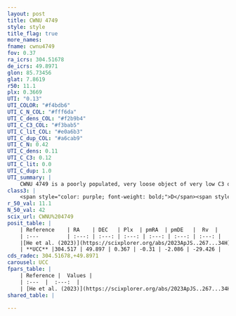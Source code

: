 ```yaml
---
layout: post
title: CWNU 4749
style: style
title_flag: true
more_names: 
fname: cwnu4749
fov: 0.37
ra_icrs: 304.51678
de_icrs: 49.8971
glon: 85.73456
glat: 7.8619
r50: 11.1
plx: 0.3669
UTI: "0.13"
UTI_COLOR: "#f4bdb6"
UTI_C_N_COL: "#fff6da"
UTI_C_dens_COL: "#f2b9b4"
UTI_C_C3_COL: "#f3bab5"
UTI_C_lit_COL: "#e0a6b3"
UTI_C_dup_COL: "#a6cab9"
UTI_C_N: 0.42
UTI_C_dens: 0.11
UTI_C_C3: 0.12
UTI_C_lit: 0.0
UTI_C_dup: 1.0
UTI_summary: |
    CWNU 4749 is a poorly populated, very loose object of very low C3 quality. It was recently reported in the literature.
class3: |
    <span style="color: purple; font-weight: bold;">D</span><span style="color: red; font-weight: bold;">C</span>
r_50_val: 11.1
N_50_val: 42
scix_url: CWNU%204749
posit_table: |
    | Reference    | RA    | DEC   | Plx  | pmRA  | pmDE   |  Rv  |
    | :---         | :---: | :---: | :---: | :---: | :---: | :---: |
    |[He et al. (2023)](https://scixplorer.org/abs/2023ApJS..267...34H) | 304.552 | 49.889 | 0.38 | -0.31 | -2.099 | -76.9 |
    | **UCC** |304.517 | 49.897 | 0.367 | -0.31 | -2.086 | -29.426 | 
cds_radec: 304.51678,+49.8971
carousel: UCC
fpars_table: |
    | Reference |  Values |
    | :---  |  :---:  |
    | [He et al. (2023)](https://scixplorer.org/abs/2023ApJS..267...34H) | `A0=1.3, m-M=12.45, logA=9.5` |
shared_table: |
    
---
```

